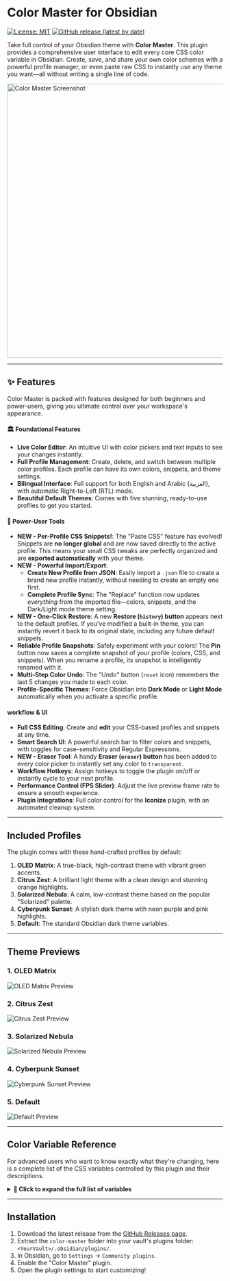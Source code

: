 # Color Master for Obsidian

[![License: MIT](https://img.shields.io/badge/License-MIT-yellow.svg)](https://opensource.org/licenses/MIT) [![GitHub release (latest by date)](https://img.shields.io/github/v/release/YazanAmmar/obsidian-color-master?color=blue&label=version)](https://github.com/YazanAmmar/obsidian-color-master/releases)

Take full control of your Obsidian theme with **Color Master**. This plugin provides a comprehensive user interface to edit every core CSS color variable in Obsidian. Create, save, and share your own color schemes with a powerful profile manager, or even paste raw CSS to instantly use any theme you want—all without writing a single line of code.

<img width="2560" height="640" alt="Color Master Screenshot" src="Images/color-master-logo.png" />

---

## ✨ Features

Color Master is packed with features designed for both beginners and power-users, giving you ultimate control over your workspace's appearance.

#### 🏛️ Foundational Features
* **Live Color Editor**: An intuitive UI with color pickers and text inputs to see your changes instantly.
* **Full Profile Management**: Create, delete, and switch between multiple color profiles. Each profile can have its own colors, snippets, and theme settings.
* **Bilingual Interface**: Full support for both English and Arabic (العربية), with automatic Right-to-Left (RTL) mode.
* **Beautiful Default Themes**: Comes with five stunning, ready-to-use profiles to get you started.

#### 🚀 Power-User Tools
* **NEW - Per-Profile CSS Snippets!**: The "Paste CSS" feature has evolved! Snippets are **no longer global** and are now saved directly to the active profile. This means your small CSS tweaks are perfectly organized and are **exported automatically** with your theme.
* **NEW - Powerful Import/Export**:
    * **Create New Profile from JSON**: Easily import a `.json` file to create a brand new profile instantly, without needing to create an empty one first.
    * **Complete Profile Sync**: The "Replace" function now updates *everything* from the imported file—colors, snippets, and the Dark/Light mode theme setting.
* **NEW - One-Click Restore**: A new **Restore (`history`) button** appears next to the default profiles. If you've modified a built-in theme, you can instantly revert it back to its original state, including any future default snippets.
* **Reliable Profile Snapshots**: Safely experiment with your colors! The **Pin** button now saves a complete snapshot of your profile (colors, CSS, and snippets). When you rename a profile, its snapshot is intelligently renamed with it.
* **Multi-Step Color Undo**: The "Undo" button (`reset` icon) remembers the last 5 changes you made to each color.
* **Profile-Specific Themes**: Force Obsidian into **Dark Mode** or **Light Mode** automatically when you activate a specific profile.

####  workflow & UI
* **Full CSS Editing**: Create and **edit** your CSS-based profiles and snippets at any time.
* **Smart Search UI**: A powerful search bar to filter colors and snippets, with toggles for case-sensitivity and Regular Expressions.
* **NEW - Eraser Tool**: A handy **Eraser (`eraser`) button** has been added to every color picker to instantly set any color to `transparent`.
* **Workflow Hotkeys**: Assign hotkeys to toggle the plugin on/off or instantly cycle to your next profile.
* **Performance Control (FPS Slider)**: Adjust the live preview frame rate to ensure a smooth experience.
* **Plugin Integrations**: Full color control for the **Iconize** plugin, with an automated cleanup system.

---

## Included Profiles

The plugin comes with these hand-crafted profiles by default:

1.  **OLED Matrix**: A true-black, high-contrast theme with vibrant green accents.
2.  **Citrus Zest**: A brilliant light theme with a clean design and stunning orange highlights.
3.  **Solarized Nebula**: A calm, low-contrast theme based on the popular "Solarized" palette.
4.  **Cyberpunk Sunset**: A stylish dark theme with neon purple and pink highlights.
5.  **Default**: The standard Obsidian dark theme variables.

---

## Theme Previews

### 1. OLED Matrix
<img alt="OLED Matrix Preview" src="Images/oled-matrix.png" />

### 2. Citrus Zest
<img alt="Citrus Zest Preview" src="Images/citruz-zest.png" />

### 3. Solarized Nebula
<img alt="Solarized Nebula Preview" src="Images/solarized-nebula.png" />

### 4. Cyberpunk Sunset
<img alt="Cyberpunk Sunset Preview" src="Images/cyber-punk.png" />

### 5. Default
<img alt="Default Preview" src="Images/default.png" />

---

## Color Variable Reference

For advanced users who want to know exactly what they're changing, here is a complete list of the CSS variables controlled by this plugin and their descriptions.

<details>
<summary><strong>🎨 Click to expand the full list of variables</strong></summary>

| Variable | Description |
|---|---|
| **Plugin Integrations** | |
| `--iconize-icon-color` | Sets the color for all icons added by the Iconize plugin, overriding its native color settings for a unified look.<br><br>This entire feature is controlled by the **"Override Iconize Plugin Colors"** toggle in the settings. This override is completely non-destructive:<br>- When turned **ON**, Color Master applies this custom color to the icons.<br>- When turned **OFF**, Color Master stops managing the colors, and your original settings from the Iconize plugin are instantly restored without any permanent changes to your configuration. |
| **Backgrounds** | |
| `--background-primary` | Main background color for the entire app, especially for editor and note panes. |
| `--background-primary-alt` | An alternate background color, often used for the active line in the editor. |
| `--background-secondary` | Secondary background, typically used for sidebars and other UI panels. |
| `--background-secondary-alt`| An alternate secondary background, used for the file explorer's active file. |
| `--background-modifier-border`| The color of borders on various UI elements like buttons and inputs. |
| `--background-modifier-border-hover`| The border color when you hover over an element. |
| `--background-modifier-border-focus`| The border color for a focused element, like a selected text field. |
| `--background-modifier-flair`| Background color for special UI elements, like the 'Syncing' or 'Indexing' status. |
| `--background-modifier-hover` | The background color of elements when you hover over them (e.g., list items). |
| `--background-modifier-active`| The background color of an element when it's actively being clicked or is selected. |
| **Text** | |
| `--text-normal` | The default text color for all notes and most of the UI. |
| `--text-muted` | A slightly faded text color, used for less important information like file metadata. |
| `--text-faint` | The most faded text color, for very subtle UI text or disabled elements. |
| `--text-on-accent` | Text color that appears on top of accented backgrounds (like on a primary button). |
| `--text-accent` | The primary accent color for text, used for links and highlighted UI elements. |
| `--text-accent-hover` | The color of accent text (like links) when you hover over it. |
| `--text-selection` | The background color of text that you have selected with your cursor. |
| `--text-highlight-bg` | The background color for text highlighted with `==highlight==` syntax. |
| `--tag-color` | Sets the text color of #tags. |
| `--tag-color-hover` | Sets the text color of #tags when hovering over them. |
| `--tag-bg` | Sets the background color of #tags, allowing for a 'pill' shape. |
| **Headings** | |
| `-h1-color` | The color of H1 heading text. |
| `-h2-color` | The color of H2 heading text. |
| `-h3-color` | The color of H3 heading text. |
| `-h4-color` | The color of H4 heading text. |
| `-h5-color` | The color of H5 heading text. |
| `-h6-color` | The color of H6 heading text. |
| **Interactive Elements** | |
| `--interactive-normal` | The background color for interactive elements like buttons. |
| `--interactive-hover` | The background color for interactive elements when hovered. |
| `--interactive-accent` | The accent color for important interactive elements (e.g., the 'Create' button). |
| `--interactive-accent-hover`| The accent color for important interactive elements when hovered. |
| `--interactive-success` | Color indicating a successful operation (e.g., green). |
| `--interactive-error` | Color indicating an error (e.g., red). |
| `--interactive-warning` | Color indicating a warning (e.g., yellow). |
| **UI Elements** | |
| `--titlebar-background` | The background color of the main window's title bar. |
| `--titlebar-background-focused`| The title bar background color when the window is active. |
| `--titlebar-text-color` | The text color in the title bar. |
| `--sidebar-background` | Specifically targets the background of the sidebars. |
| `--sidebar-border-color` | The color of the border next to the sidebars. |
| `--header-background` | The background for headers within panes (e.g., note title header). |
| `--header-border-color` | The border color below pane headers. |
| `--vault-name-color` | The color of your vault's name in the top-left corner. |
| **Graph View** | |
| `--graph-line` | The color of the connection lines between notes in the Graph View. |
| `--graph-node` | The color of the circular nodes for existing notes. |
| `--graph-text` | The color of the text labels on the graph nodes. |
| `--graph-node-unresolved` | The color of nodes for notes that do not exist yet (unresolved links). |
| `--graph-node-focused` | Color of the node that is focused or hovered (highlighted node). |
| `--graph-node-tag`| Color of nodes representing tags when tags are shown in the graph. |
| `--graph-node-attachment` | Color of nodes representing attachments (e.g., image or other linked files). |
| **Misc** | |
| `--scrollbar-thumb-bg` | The color of the draggable part of the scrollbar. |
| `--scrollbar-bg` | The color of the scrollbar track (the background). |
| `--divider-color` | The color of horizontal lines (`---`) and other dividers in the UI. |
| `--checklist-done-color` | The color of the checkmark and text for a completed to-do item. |

</details>

---

## Installation

1.  Download the latest release from the [GitHub Releases page](https://github.com/yazanammar/obsidian-color-master/releases).
2.  Extract the `color-master` folder into your vault's plugins folder: `<YourVault>/.obsidian/plugins/`.
3.  In Obsidian, go to `Settings` -> `Community plugins`.
4.  Enable the "Color Master" plugin.
5.  Open the plugin settings to start customizing!
